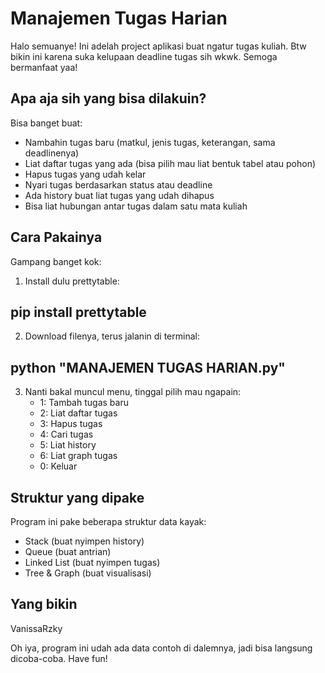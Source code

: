 # Manajemen Tugas Harian

Halo semuanye! Ini adelah project aplikasi buat ngatur tugas kuliah. Btw bikin ini karena suka kelupaan deadline tugas sih wkwk. Semoga bermanfaat yaa!

## Apa aja sih yang bisa dilakuin?

Bisa banget buat:
- Nambahin tugas baru (matkul, jenis tugas, keterangan, sama deadlinenya)
- Liat daftar tugas yang ada (bisa pilih mau liat bentuk tabel atau pohon)
- Hapus tugas yang udah kelar
- Nyari tugas berdasarkan status atau deadline
- Ada history buat liat tugas yang udah dihapus
- Bisa liat hubungan antar tugas dalam satu mata kuliah

## Cara Pakainya

Gampang banget kok:
1. Install dulu prettytable:
   
  pip install prettytable
  -----------------------

2. Download filenya, terus jalanin di terminal:

  python "MANAJEMEN TUGAS HARIAN.py"
  ----------------------------------

3. Nanti bakal muncul menu, tinggal pilih mau ngapain:
   - 1: Tambah tugas baru
   - 2: Liat daftar tugas
   - 3: Hapus tugas
   - 4: Cari tugas
   - 5: Liat history
   - 6: Liat graph tugas
   - 0: Keluar

## Struktur yang dipake
Program ini pake beberapa struktur data kayak:
- Stack (buat nyimpen history)
- Queue (buat antrian)
- Linked List (buat nyimpen tugas)
- Tree & Graph (buat visualisasi)

## Yang bikin
VanissaRzky

Oh iya, program ini udah ada data contoh di dalemnya, jadi bisa langsung dicoba-coba. Have fun!
